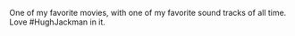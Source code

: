 One of my favorite movies, with one of my favorite sound tracks of all time. Love #HughJackman in it.